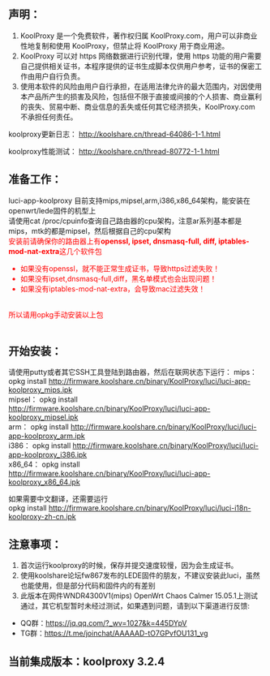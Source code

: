 ## 声明：
1. KoolProxy 是一个免费软件，著作权归属 KoolProxy.com，用户可以非商业性地复制和使用 KoolProxy，但禁止将 KoolProxy 用于商业用途。
2. KoolProxy 可以对 https 网络数据进行识别代理，使用 https 功能的用户需要自己提供相关证书，本程序提供的证书生成脚本仅供用户参考，证书的保密工作由用户自行负责。
3. 使用本软件的风险由用户自行承担，在适用法律允许的最大范围内，对因使用本产品所产生的损害及风险，包括但不限于直接或间接的个人损害、商业赢利的丧失、贸易中断、商业信息的丢失或任何其它经济损失，KoolProxy.com 不承担任何责任。

koolproxy更新日志：
http://koolshare.cn/thread-64086-1-1.html

koolproxy性能测试：
http://koolshare.cn/thread-80772-1-1.html


## 准备工作：
luci-app-koolproxy 目前支持mips,mipsel,arm,i386,x86_64架构，能安装在openwrt/lede固件的机型上 </br>
请使用cat /proc/cpuinfo查询自己路由器的cpu架构，注意ar系列基本都是mips，mtk的都是mipsel，然后根据自己的cpu架构
</br>
<font color=red>安装前请确保你的路由器上有**openssl, ipset, dnsmasq-full, diff, iptables-mod-nat-extra**这几个软件包
* 如果没有openssl，就不能正常生成证书，导致https过滤失败！
* 如果没有ipset,dnsmasq-full,diff，黑名单模式也会出现问题！
* 如果没有iptables-mod-nat-extra，会导致mac过滤失效！</br>
</br>
所以请用opkg手动安装以上包</br>
</font></br>

## 开始安装：
请使用putty或者其它SSH工具登陆到路由器，然后在联网状态下运行：
mips：		opkg install http://firmware.koolshare.cn/binary/KoolProxy/luci/luci-app-koolproxy_mips.ipk </br>
mipsel：	opkg install http://firmware.koolshare.cn/binary/KoolProxy/luci/luci-app-koolproxy_mipsel.ipk </br>
arm：		opkg install http://firmware.koolshare.cn/binary/KoolProxy/luci/luci-app-koolproxy_arm.ipk </br>
i386：		opkg install http://firmware.koolshare.cn/binary/KoolProxy/luci/luci-app-koolproxy_i386.ipk </br>
x86_64：	opkg install http://firmware.koolshare.cn/binary/KoolProxy/luci/luci-app-koolproxy_x86_64.ipk </br>

如果需要中文翻译，还需要运行</br>
opkg install http://firmware.koolshare.cn/binary/KoolProxy/luci/luci-i18n-koolproxy-zh-cn.ipk

## 注意事项：
1. 首次运行koolproxy的时候，保存并提交速度较慢，因为会生成证书。
2. 使用koolshare论坛fw867发布的LEDE固件的朋友，不建议安装此luci，虽然也能使用，但是部分代码和固件内的有差别
3. 此版本在网件WNDR4300V1(mips) OpenWrt Chaos Calmer 15.05.1上测试通过，其它机型暂时未经过测试，如果遇到问题，请到以下渠道进行反馈:
* QQ群：https://jq.qq.com/?_wv=1027&k=445DYpV </br>
* TG群：https://t.me/joinchat/AAAAAD-tO7GPvfOU131_vg

## 当前集成版本：koolproxy 3.2.4




